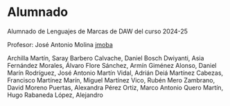 # Alumnado
Alumnado de Lenguajes de Marcas de DAW del curso 2024-25

Profesor: José Antonio Molina [jmoba](https://github.com/jmoba)

Archilla Martín, Saray
Barbero Calvache, Daniel
Bosch Dwiyanti, Asia
Fernández Morales, Álvaro
Flore Sánchez, Armín
Giménez Alonso, Daniel
Marín Rodríguez, José Antonio
Martín Vidal, Adrián Deiá
Martínez Cabezas, Francisco
Martínez Marín, Miguel
Martínez Vico, Rubén
Mero Zambrano, David
Moreno Puertas, Alexandra
Pérez Ortiz, Marco Antonio
Quero Martín, Hugo
Rabaneda López, Alejandro
